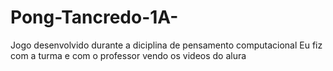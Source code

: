 # Pong-Tancredo-1A-
Jogo desenvolvido durante a diciplina de pensamento computacional
Eu fiz com a turma e com o professor vendo os videos do alura 
